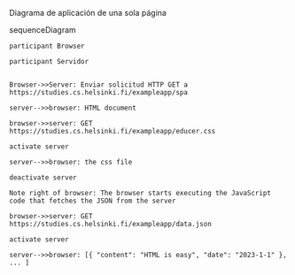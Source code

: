 Diagrama de aplicación de una sola página

sequenceDiagram

    participant Browser

    participant Servidor


    Browser->>Server: Enviar solicitud HTTP GET a https://studies.cs.helsinki.fi/exampleapp/spa

    server-->>browser: HTML document

    browser->>server: GET https://studies.cs.helsinki.fi/exampleapp/educer.css

    activate server

    server-->>browser: the css file

    deactivate server

    Note right of browser: The browser starts executing the JavaScript code that fetches the JSON from the server

    browser->>server: GET https://studies.cs.helsinki.fi/exampleapp/data.json

    activate server

    server-->>browser: [{ "content": "HTML is easy", "date": "2023-1-1" }, ... ]


